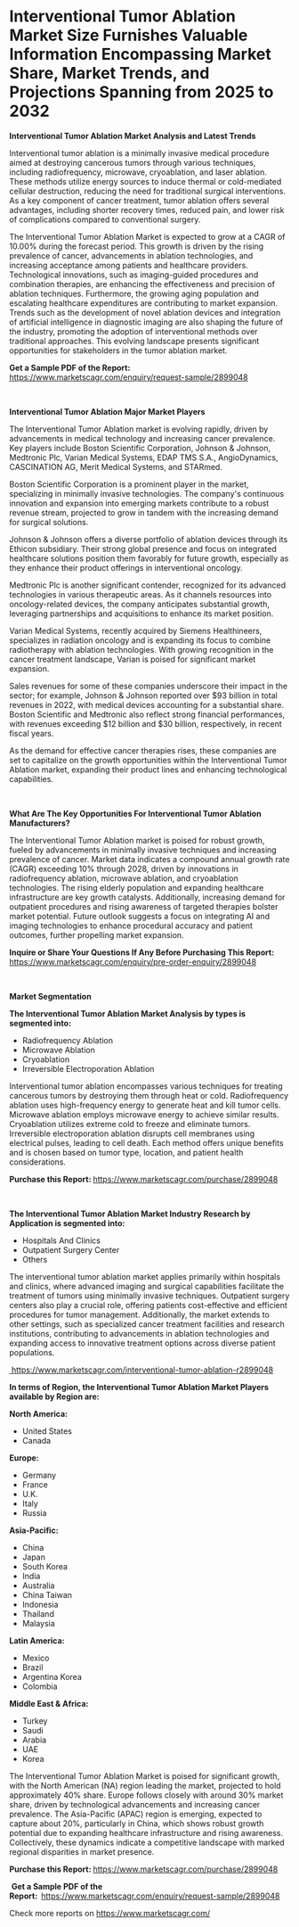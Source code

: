 <p><h1>Interventional Tumor Ablation Market Size Furnishes Valuable Information Encompassing Market Share, Market Trends, and Projections Spanning from 2025 to 2032</h1></p><p><strong>Interventional Tumor Ablation Market Analysis and Latest Trends</strong></p>
<p><p>Interventional tumor ablation is a minimally invasive medical procedure aimed at destroying cancerous tumors through various techniques, including radiofrequency, microwave, cryoablation, and laser ablation. These methods utilize energy sources to induce thermal or cold-mediated cellular destruction, reducing the need for traditional surgical interventions. As a key component of cancer treatment, tumor ablation offers several advantages, including shorter recovery times, reduced pain, and lower risk of complications compared to conventional surgery.</p><p>The Interventional Tumor Ablation Market is expected to grow at a CAGR of 10.00% during the forecast period. This growth is driven by the rising prevalence of cancer, advancements in ablation technologies, and increasing acceptance among patients and healthcare providers. Technological innovations, such as imaging-guided procedures and combination therapies, are enhancing the effectiveness and precision of ablation techniques. Furthermore, the growing aging population and escalating healthcare expenditures are contributing to market expansion. Trends such as the development of novel ablation devices and integration of artificial intelligence in diagnostic imaging are also shaping the future of the industry, promoting the adoption of interventional methods over traditional approaches. This evolving landscape presents significant opportunities for stakeholders in the tumor ablation market.</p></p>
<p><strong>Get a Sample PDF of the Report:&nbsp;</strong> <a href="https://www.marketscagr.com/enquiry/request-sample/2899048?utm_campaign=3127&utm_medium=2&utm_source=Github&utm_content=ia&utm_term=15032025&utm_id=interventional-tumor-ablation">https://www.marketscagr.com/enquiry/request-sample/2899048</a></p>
<p>&nbsp;</p>
<p><strong>Interventional Tumor Ablation Major Market Players</strong></p>
<p><p>The Interventional Tumor Ablation market is evolving rapidly, driven by advancements in medical technology and increasing cancer prevalence. Key players include Boston Scientific Corporation, Johnson & Johnson, Medtronic Plc, Varian Medical Systems, EDAP TMS S.A., AngioDynamics, CASCINATION AG, Merit Medical Systems, and STARmed.</p><p>Boston Scientific Corporation is a prominent player in the market, specializing in minimally invasive technologies. The company's continuous innovation and expansion into emerging markets contribute to a robust revenue stream, projected to grow in tandem with the increasing demand for surgical solutions.</p><p>Johnson & Johnson offers a diverse portfolio of ablation devices through its Ethicon subsidiary. Their strong global presence and focus on integrated healthcare solutions position them favorably for future growth, especially as they enhance their product offerings in interventional oncology.</p><p>Medtronic Plc is another significant contender, recognized for its advanced technologies in various therapeutic areas. As it channels resources into oncology-related devices, the company anticipates substantial growth, leveraging partnerships and acquisitions to enhance its market position. </p><p>Varian Medical Systems, recently acquired by Siemens Healthineers, specializes in radiation oncology and is expanding its focus to combine radiotherapy with ablation technologies. With growing recognition in the cancer treatment landscape, Varian is poised for significant market expansion.</p><p>Sales revenues for some of these companies underscore their impact in the sector; for example, Johnson & Johnson reported over $93 billion in total revenues in 2022, with medical devices accounting for a substantial share. Boston Scientific and Medtronic also reflect strong financial performances, with revenues exceeding $12 billion and $30 billion, respectively, in recent fiscal years.</p><p>As the demand for effective cancer therapies rises, these companies are set to capitalize on the growth opportunities within the Interventional Tumor Ablation market, expanding their product lines and enhancing technological capabilities.</p></p>
<p>&nbsp;</p>
<p><strong>What Are The Key Opportunities For Interventional Tumor Ablation Manufacturers?</strong></p>
<p><p>The Interventional Tumor Ablation market is poised for robust growth, fueled by advancements in minimally invasive techniques and increasing prevalence of cancer. Market data indicates a compound annual growth rate (CAGR) exceeding 10% through 2028, driven by innovations in radiofrequency ablation, microwave ablation, and cryoablation technologies. The rising elderly population and expanding healthcare infrastructure are key growth catalysts. Additionally, increasing demand for outpatient procedures and rising awareness of targeted therapies bolster market potential. Future outlook suggests a focus on integrating AI and imaging technologies to enhance procedural accuracy and patient outcomes, further propelling market expansion.</p></p>
<p><strong>Inquire or Share Your Questions If Any Before Purchasing This Report:</strong> <a href="https://www.marketscagr.com/enquiry/pre-order-enquiry/2899048?utm_campaign=3127&utm_medium=2&utm_source=Github&utm_content=ia&utm_term=15032025&utm_id=interventional-tumor-ablation">https://www.marketscagr.com/enquiry/pre-order-enquiry/2899048</a></p>
<p>&nbsp;</p>
<p><strong>Market Segmentation</strong></p>
<p><strong>The Interventional Tumor Ablation Market Analysis by types is segmented into:</strong></p>
<p><ul><li>Radiofrequency Ablation</li><li>Microwave Ablation</li><li>Cryoablation</li><li>Irreversible Electroporation Ablation</li></ul></p>
<p><p>Interventional tumor ablation encompasses various techniques for treating cancerous tumors by destroying them through heat or cold. Radiofrequency ablation uses high-frequency energy to generate heat and kill tumor cells. Microwave ablation employs microwave energy to achieve similar results. Cryoablation utilizes extreme cold to freeze and eliminate tumors. Irreversible electroporation ablation disrupts cell membranes using electrical pulses, leading to cell death. Each method offers unique benefits and is chosen based on tumor type, location, and patient health considerations.</p></p>
<p><strong>Purchase this Report:&nbsp;</strong><a href="https://www.marketscagr.com/purchase/2899048?utm_campaign=3127&utm_medium=2&utm_source=Github&utm_content=ia&utm_term=15032025&utm_id=interventional-tumor-ablation">https://www.marketscagr.com/purchase/2899048</a></p>
<p>&nbsp;</p>
<p><strong>The Interventional Tumor Ablation Market Industry Research by Application is segmented into:</strong></p>
<p><ul><li>Hospitals And Clinics</li><li>Outpatient Surgery Center</li><li>Others</li></ul></p>
<p><p>The interventional tumor ablation market applies primarily within hospitals and clinics, where advanced imaging and surgical capabilities facilitate the treatment of tumors using minimally invasive techniques. Outpatient surgery centers also play a crucial role, offering patients cost-effective and efficient procedures for tumor management. Additionally, the market extends to other settings, such as specialized cancer treatment facilities and research institutions, contributing to advancements in ablation technologies and expanding access to innovative treatment options across diverse patient populations.</p></p>
<p><a href="https://www.marketscagr.com/interventional-tumor-ablation-r2899048?utm_campaign=3127&utm_medium=2&utm_source=Github&utm_content=ia&utm_term=15032025&utm_id=interventional-tumor-ablation">&nbsp;https://www.marketscagr.com/interventional-tumor-ablation-r2899048</a></p>
<p><strong>In terms of Region, the Interventional Tumor Ablation Market Players available by Region are:</strong></p>
<p>
    <p> <strong> North America: </strong>
        <ul>
            <li>United States</li>
            <li>Canada</li>
        </ul>
        </p> 
    <p> <strong> Europe: </strong>
        <ul>
            <li>Germany</li>
            <li>France</li>
            <li>U.K.</li>
            <li>Italy</li>
            <li>Russia</li>
        </ul>
        </p> 
    <p> <strong> Asia-Pacific: </strong>
        <ul>
            <li>China</li>
            <li>Japan</li>
            <li>South Korea</li>
            <li>India</li>
            <li>Australia</li>
            <li>China Taiwan</li>
            <li>Indonesia</li>
            <li>Thailand</li>
            <li>Malaysia</li>
        </ul>
        </p> 
    <p> <strong> Latin America: </strong>
        <ul>
            <li>Mexico</li>
            <li>Brazil</li>
            <li>Argentina Korea</li>
            <li>Colombia</li>
        </ul>
        </p> 
    <p> <strong> Middle East & Africa: </strong>
        <ul>
            <li>Turkey</li>
            <li>Saudi</li>
            <li>Arabia</li>
            <li>UAE</li>
            <li>Korea</li>
        </ul>
    </p>
    </p>
<p><p>The Interventional Tumor Ablation Market is poised for significant growth, with the North American (NA) region leading the market, projected to hold approximately 40% share. Europe follows closely with around 30% market share, driven by technological advancements and increasing cancer prevalence. The Asia-Pacific (APAC) region is emerging, expected to capture about 20%, particularly in China, which shows robust growth potential due to expanding healthcare infrastructure and rising awareness. Collectively, these dynamics indicate a competitive landscape with marked regional disparities in market presence.</p></p>
<p><strong>Purchase this Report: </strong><a href="https://www.marketscagr.com/purchase/2899048?utm_campaign=3127&utm_medium=2&utm_source=Github&utm_content=ia&utm_term=15032025&utm_id=interventional-tumor-ablation">https://www.marketscagr.com/purchase/2899048</a></p>
<p>&nbsp;<strong>Get a Sample PDF of the Report:&nbsp;&nbsp;</strong><a href="https://www.marketscagr.com/enquiry/request-sample/2899048?utm_campaign=3127&utm_medium=2&utm_source=Github&utm_content=ia&utm_term=15032025&utm_id=interventional-tumor-ablation">https://www.marketscagr.com/enquiry/request-sample/2899048</a></p>
<p><strong></strong></p>
<p>Check more reports on <a href="https://www.marketscagr.com/?utm_campaign=3127&utm_medium=2&utm_source=Github&utm_content=ia&utm_term=15032025&utm_id=interventional-tumor-ablation">https://www.marketscagr.com/</a></p>